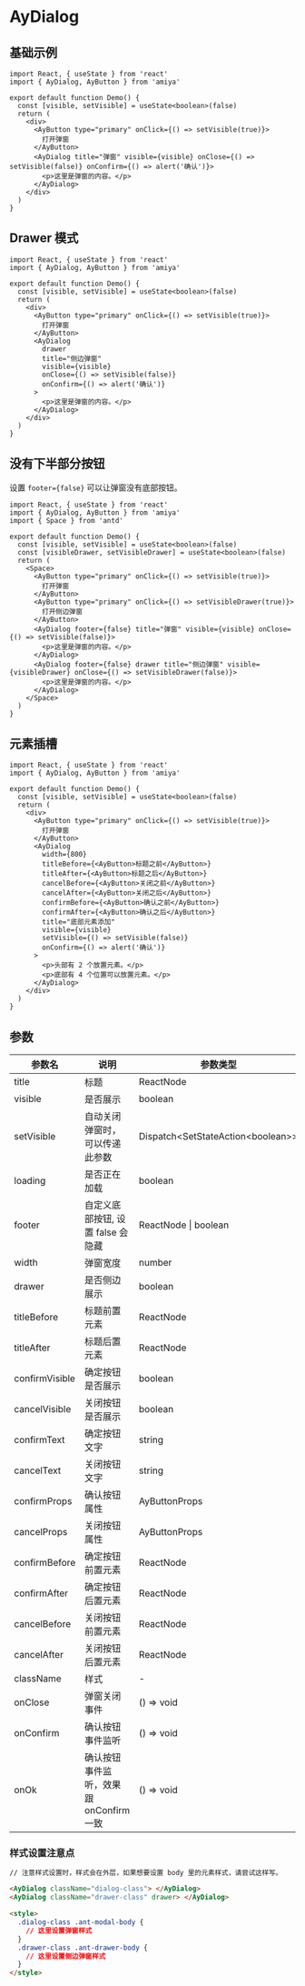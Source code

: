 # AyDialog

## 基础示例

```tsx
import React, { useState } from 'react'
import { AyDialog, AyButton } from 'amiya'

export default function Demo() {
  const [visible, setVisible] = useState<boolean>(false)
  return (
    <div>
      <AyButton type="primary" onClick={() => setVisible(true)}>
        打开弹窗
      </AyButton>
      <AyDialog title="弹窗" visible={visible} onClose={() => setVisible(false)} onConfirm={() => alert('确认')}>
        <p>这里是弹窗的内容。</p>
      </AyDialog>
    </div>
  )
}
```

## Drawer 模式

```tsx
import React, { useState } from 'react'
import { AyDialog, AyButton } from 'amiya'

export default function Demo() {
  const [visible, setVisible] = useState<boolean>(false)
  return (
    <div>
      <AyButton type="primary" onClick={() => setVisible(true)}>
        打开弹窗
      </AyButton>
      <AyDialog
        drawer
        title="侧边弹窗"
        visible={visible}
        onClose={() => setVisible(false)}
        onConfirm={() => alert('确认')}
      >
        <p>这里是弹窗的内容。</p>
      </AyDialog>
    </div>
  )
}
```

## 没有下半部分按钮

设置 `footer={false}` 可以让弹窗没有底部按钮。

```tsx
import React, { useState } from 'react'
import { AyDialog, AyButton } from 'amiya'
import { Space } from 'antd'

export default function Demo() {
  const [visible, setVisible] = useState<boolean>(false)
  const [visibleDrawer, setVisibleDrawer] = useState<boolean>(false)
  return (
    <Space>
      <AyButton type="primary" onClick={() => setVisible(true)}>
        打开弹窗
      </AyButton>
      <AyButton type="primary" onClick={() => setVisibleDrawer(true)}>
        打开侧边弹窗
      </AyButton>
      <AyDialog footer={false} title="弹窗" visible={visible} onClose={() => setVisible(false)}>
        <p>这里是弹窗的内容。</p>
      </AyDialog>
      <AyDialog footer={false} drawer title="侧边弹窗" visible={visibleDrawer} onClose={() => setVisibleDrawer(false)}>
        <p>这里是弹窗的内容。</p>
      </AyDialog>
    </Space>
  )
}
```

## 元素插槽

```tsx
import React, { useState } from 'react'
import { AyDialog, AyButton } from 'amiya'

export default function Demo() {
  const [visible, setVisible] = useState<boolean>(false)
  return (
    <div>
      <AyButton type="primary" onClick={() => setVisible(true)}>
        打开弹窗
      </AyButton>
      <AyDialog
        width={800}
        titleBefore={<AyButton>标题之前</AyButton>}
        titleAfter={<AyButton>标题之后</AyButton>}
        cancelBefore={<AyButton>关闭之前</AyButton>}
        cancelAfter={<AyButton>关闭之后</AyButton>}
        confirmBefore={<AyButton>确认之前</AyButton>}
        confirmAfter={<AyButton>确认之后</AyButton>}
        title="底部元素添加"
        visible={visible}
        setVisible={() => setVisible(false)}
        onConfirm={() => alert('确认')}
      >
        <p>头部有 2 个放置元素。</p>
        <p>底部有 4 个位置可以放置元素。</p>
      </AyDialog>
    </div>
  )
}
```

## 参数

| 参数名         | 说明                                    | 参数类型                            | 默认值 |
| -------------- | --------------------------------------- | ----------------------------------- | ------ |
| title          | 标题                                    | ReactNode                           | -      |
| visible        | 是否展示                                | boolean                             | -      |
| setVisible     | 自动关闭弹窗时，可以传递此参数          | Dispatch<SetStateAction<boolean\>\> | -      |
| loading        | 是否正在加载                            | boolean                             | -      |
| footer         | 自定义底部按钮, 设置 false 会隐藏       | ReactNode \| boolean                | -      |
| width          | 弹窗宽度                                | number                              | -      |
| drawer         | 是否侧边展示                            | boolean                             | false  |
| titleBefore    | 标题前置元素                            | ReactNode                           | -      |
| titleAfter     | 标题后置元素                            | ReactNode                           | -      |
| confirmVisible | 确定按钮是否展示                        | boolean                             | true   |
| cancelVisible  | 关闭按钮是否展示                        | boolean                             | true   |
| confirmText    | 确定按钮文字                            | string                              | '确定' |
| cancelText     | 关闭按钮文字                            | string                              | '关闭' |
| confirmProps   | 确认按钮属性                            | AyButtonProps                       | {}     |
| cancelProps    | 关闭按钮属性                            | AyButtonProps                       | {}     |
| confirmBefore  | 确定按钮前置元素                        | ReactNode                           | -      |
| confirmAfter   | 确定按钮后置元素                        | ReactNode                           | -      |
| cancelBefore   | 关闭按钮前置元素                        | ReactNode                           | -      |
| cancelAfter    | 关闭按钮后置元素                        | ReactNode                           | -      |
| className      | 样式                                    | -                                   | -      |
| onClose        | 弹窗关闭事件                            | () => void                          | 0.48.0 |
| onConfirm      | 确认按钮事件监听                        | () => void                          | -      |
| onOk           | 确认按钮事件监听，效果跟 onConfirm 一致 | () => void                          | 0.52.0 |

### 样式设置注意点

```html
// 注意样式设置时，样式会在外层，如果想要设置 body 里的元素样式，请尝试这样写。

<AyDialog className="dialog-class"> </AyDialog>
<AyDialog className="drawer-class" drawer> </AyDialog>

<style>
  .dialog-class .ant-modal-body {
    // 这里设置弹窗样式
  }
  .drawer-class .ant-drawer-body {
    // 这里设置侧边弹窗样式
  }
</style>
```

[1]: https://ant-design.gitee.io/components/modal-cn/#API
